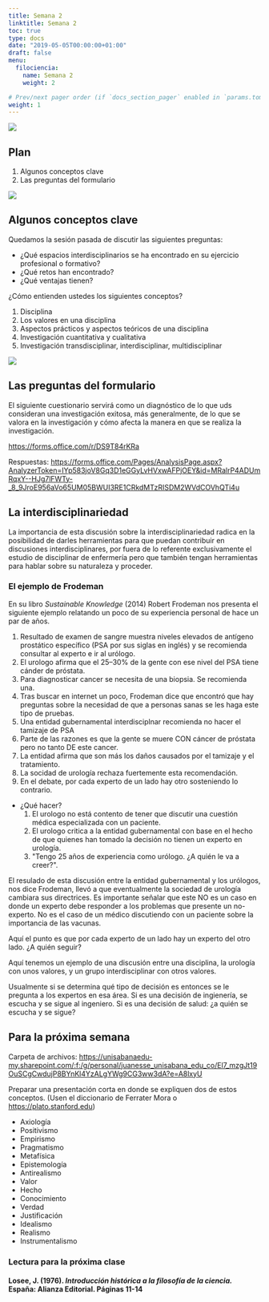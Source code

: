 ```yaml
---
title: Semana 2
linktitle: Semana 2 
toc: true
type: docs
date: "2019-05-05T00:00:00+01:00"
draft: false
menu:
  filociencia:
    name: Semana 2
    weight: 2

# Prev/next pager order (if `docs_section_pager` enabled in `params.toml`)
weight: 1
---
```


![](/courses/hfc/_index_files/borde.jpg)

## Plan
1.  Algunos conceptos clave
1.  Las preguntas del formulario

![](/courses/hfc/_index_files/borde.jpg)

##  Algunos conceptos clave

Quedamos la sesión pasada de discutir las siguientes preguntas:

- ¿Qué espacios interdisciplinarios se ha encontrado en su ejercicio profesional o formativo? 
- ¿Qué retos han encontrado?
- ¿Qué ventajas tienen?

¿Cómo entienden ustedes los siguientes conceptos?

1.  Disciplina
2.  Los valores en una disciplina
3.  Aspectos prácticos y aspectos teóricos de una disciplina
4.  Investigación cuantitativa y cualitativa
5.  Investigación transdisciplinar, interdisciplinar, multidisciplinar

![](/courses/hfc/_index_files/borde.jpg)

## Las preguntas del formulario

El siguiente cuestionario servirá como un diagnóstico de lo que uds consideran una investigación exitosa, más generalmente, de lo que se valora en la investigación y cómo afecta la manera en que se realiza la investigación.

https://forms.office.com/r/DS9T84rKRa

Respuestas: https://forms.office.com/Pages/AnalysisPage.aspx?AnalyzerToken=IYp583joV8Gq3D1eGGyLvHVxwAFPjOEY&id=MRalrP4ADUmRqxY--HJg7lFWTy-_8_9JroE956aVo65UM05BWUI3RE1CRkdMTzRISDM2WVdCOVhQTi4u


## La interdisciplinariedad

La importancia de esta discusión sobre la interdisciplinariedad radica en la posibilidad de darles herramientas para que puedan contribuir en discusiones interdisciplinares, por fuera de lo referente exclusivamente el estudio de disciplinar de enfermería pero que también tengan herramientas para hablar sobre su naturaleza y proceder.

### El ejemplo de Frodeman
En su libro _Sustainable Knowledge_ (2014) Robert Frodeman nos presenta el siguiente ejemplo relatando un poco de su experiencia personal de hace un par de años.

1.  Resultado de examen de sangre muestra niveles elevados de antígeno prostático específico (PSA por sus siglas en inglés) y se recomienda consultar al experto e ir al urólogo.
2.  El urologo afirma que el 25–30% de la gente con ese nivel del PSA tiene cánder de próstata.
3.  Para diagnosticar cancer se necesita de una biopsia. Se recomienda una.
4.  Tras buscar en internet un poco, Frodeman dice que encontró que hay preguntas sobre la necesidad de que a personas sanas se les haga este tipo de pruebas.
1.  Una entidad gubernamental interdisciplnar recomienda no hacer el tamizaje de PSA
2.  Parte de las razones es que la gente se muere CON cáncer de próstata pero no tanto DE este cancer.
3.  La entidad afirma que son más los daños causados por el tamizaje y el tratamiento.
4.  La socidad de urología rechaza fuertemente esta recomendación.
5.  En el debate, por cada experto de un lado hay otro sosteniendo lo contrario.


- ¿Qué hacer?
  1.  El urologo no está contento de tener que discutir una cuestión médica especializada con un paciente.
  3.  El urologo critica a la entidad gubernamental con base en el hecho de que quienes han tomado la decisión no tienen un experto en urología.
  4.  "Tengo 25 años de experiencia como urólogo. ¿A quién le va a creer?".

El resulado de esta discusión entre la entidad gubernamental y los urólogos, nos dice Frodeman, llevó a que eventualmente la sociedad de urología cambiara sus directrices. Es importante señalar que este NO es un caso en donde un experto debe responder a los problemas que presente un no-experto. No es el caso de un médico discutiendo con un paciente sobre la importancia de las vacunas.

Aquí el punto es que por cada experto de un lado hay un experto del otro lado. ¿A quién seguir?

Aquí tenemos un ejemplo de una discusión entre una disciplina, la urología con unos valores, y un grupo interdisciplinar con otros valores.



Usualmente si se determina qué tipo de decisión es entonces se le pregunta a los expertos en esa área. Si es una decisión de ingienería, se escucha y se sigue al ingeniero. Si es una decisión de salud: ¿a quién se escucha y se sigue?

## Para la próxima semana

Carpeta de archivos: https://unisabanaedu-my.sharepoint.com/:f:/g/personal/juanesse_unisabana_edu_co/El7_mzgJt19OuSCgCwdujP8BYnKl4YzALgYWg9CG3ww3dA?e=A8lxyU

Preparar una presentación corta en donde se expliquen dos de estos conceptos. (Usen el diccionario de Ferrater Mora o https://plato.stanford.edu)
- Axiología
- Positivismo
- Empirismo
- Pragmatismo
- Metafísica
- Epistemología
- Antirealismo
- Valor
- Hecho
- Conocimiento
- Verdad
- Justificación
- Idealismo
- Realismo
- Instrumentalismo

 
### Lectura para la próxima clase 
#### Losee, J. (1976). _Introducción histórica a la filosofía de la ciencia._  España: Alianza Editorial. Páginas 11-14



